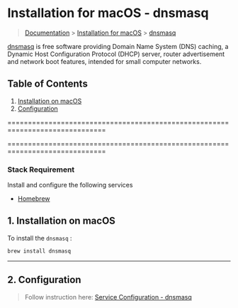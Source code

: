 # Installation for macOS - dnsmasq

> [Documentation](./../../readme.md) > [Installation for macOS](./../readme.md) > [dnsmasq](./dnsmasq.md)

[dnsmasq](http://www.thekelleys.org.uk/dnsmasq/doc.html) is free software providing Domain Name System (DNS) caching, a Dynamic Host Configuration Protocol (DHCP) server, router advertisement and network boot features, intended for small computer networks.

## Table of Contents
1. [Installation on macOS](#markdown-header-1-installation-on-macos)
2. [Configuration](#markdown-header-2-configuration)

==============================================================================

==============================================================================

### Stack Requirement
Install and configure the following services

- [Homebrew](./homebrew.md)

## 1. Installation on macOS

To install the `dnsmasq` :

```bash
brew install dnsmasq
```

---

## 2. Configuration

> Follow instruction here: [Service Configuration - dnsmasq](./../../configuration/services/macos/dnsmasq.md)

